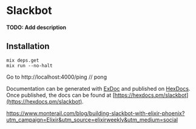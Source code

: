 # Slackbot

**TODO: Add description**

## Installation

```
mix deps.get
mix run --no-halt
```

Go to http://localhost:4000/ping // pong

<!-- If [available in Hex](https://hex.pm/docs/publish), the package can be installed
by adding `slackbot` to your list of dependencies in `mix.exs`:

```elixir
def deps do
  [
    {:slackbot, "~> 0.1.0"}
  ]
end
``` -->

Documentation can be generated with [ExDoc](https://github.com/elixir-lang/ex_doc)
and published on [HexDocs](https://hexdocs.pm). Once published, the docs can
be found at [https://hexdocs.pm/slackbot](https://hexdocs.pm/slackbot).

https://www.monterail.com/blog/building-slackbot-with-elixir-phoenix?utm_campaign=Elixir&utm_source=elixirweekly&utm_medium=social

